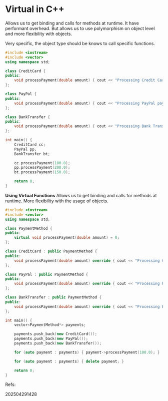 # Virtual in C++
Allows us to get binding and calls for methods at runtime.
It have performant overhead. But allows us to use polymorphism on object level and more flexibility with objects.

Very specific, the object type should be knows to call specific functions.
```c++
#include <iostream>
#include <vector>
using namespace std;

class CreditCard {
public:
    void processPayment(double amount) { cout << "Processing Credit Card payment of $" << amount << endl; }
};

class PayPal {
public:
    void processPayment(double amount) { cout << "Processing PayPal payment of $" << amount << endl; }
};

class BankTransfer {
public:
    void processPayment(double amount) { cout << "Processing Bank Transfer payment of $" << amount << endl; }
};

int main() {
    CreditCard cc;
    PayPal pp;
    BankTransfer bt;

    cc.processPayment(100.0);
    pp.processPayment(200.0);
    bt.processPayment(150.0);

    return 0;
}
```

**Using Virtual Functions**
Allows us to get binding and calls for methods at runtime. More flexibility with the usage of objects.
```c++
#include <iostream>
#include <vector>
using namespace std;

class PaymentMethod {
public:
    virtual void processPayment(double amount) = 0;
};

class CreditCard : public PaymentMethod {
public:
    void processPayment(double amount) override { cout << "Processing Credit Card payment of $" << amount << endl; }
};

class PayPal : public PaymentMethod {
public:
    void processPayment(double amount) override { cout << "Processing PayPal payment of $" << amount << endl; }
};

class BankTransfer : public PaymentMethod {
public:
    void processPayment(double amount) override { cout << "Processing Bank Transfer payment of $" << amount << endl; }
};

int main() {
    vector<PaymentMethod*> payments;

    payments.push_back(new CreditCard());
    payments.push_back(new PayPal());
    payments.push_back(new BankTransfer());

    for (auto payment : payments) { payment->processPayment(100.0); }

    for (auto payment : payments) { delete payment; }

    return 0;
}
```


Refs: 


202504291428
